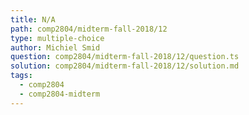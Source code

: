 ```yaml
---
title: N/A
path: comp2804/midterm-fall-2018/12
type: multiple-choice
author: Michiel Smid
question: comp2804/midterm-fall-2018/12/question.ts
solution: comp2804/midterm-fall-2018/12/solution.md
tags:
  - comp2804
  - comp2804-midterm
---
```

